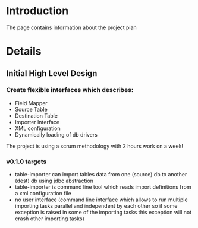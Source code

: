 # Introduction #

The page contains information about the project plan


# Details #

## Initial High Level Design ##

### Create flexible interfaces which describes: ###
  * Field Mapper
  * Source Table
  * Destination Table
  * Importer Interface
  * XML configuration
  * Dynamically loading of db drivers

The project is using a scrum methodology with 2 hours work on a week!

### v0.1.0 targets ###
  * table-importer can import tables data from one (source) db to another (dest) db using jdbc abstraction
  * table-importer is command line tool which reads import definitions from a xml configuration file
  * no user interface (command line interface which allows to run multiple importing tasks parallel and independent by each other so if some exception is raised in some of the importing tasks this exception will not crash other importing tasks)